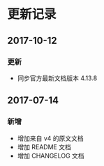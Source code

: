 # 更新记录

## 2017-10-12

### 更新
* 同步官方最新文档版本 4.13.8

## 2017-07-14

### 新增
* 增加来自 v4 的原文文档
* 增加 README 文档
* 增加 CHANGELOG 文档